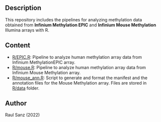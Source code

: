 ## Description

This repository includes the pipelines for analyzing methylation data obtained from **Infinium Methylation EPIC** and **Infinium Mouse Methylation** Illumina arrays with R.

## Content

- [R/EPIC.R](https://github.com/raulsanzr/methylation/blob/main/R/EPIC.R): Pipeline to analyze human methylation array data from Infinium MethylationEPIC array.
- [R/mouse.R](https://github.com/raulsanzr/methylation/blob/main/R/mouse.R): Pipeline to analyze human methylation array data from Infinium Mouse Methylation array.
- [R/mouse_ann.R](https://github.com/raulsanzr/methylation/blob/main/R/mouse_ann.R): Script to generate and format the manifest and the annotation files for the Mouse Methylation array. Files are stored in [R/data](https://github.com/raulsanzr/methylation/blob/main/data/) folder.

## Author

Raul Sanz (2022)

